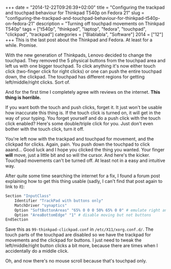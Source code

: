 +++
date = "2014-12-22T09:26:39+02:00"
title = "Configuring the trackpad and touchpad behaviour for Thinkpad T540p on Fedora 21"
slug = "configuring-the-trackpad-and-touchpad-behaviour-for-thinkpad-t540p-on-fedora-21"
description = "Turning off touchpad movements on Thinkpad T540p"
tags = ["t540p", "thinkpad", "laptop", "fedora", "touchpad", "clickpad", "trackpad"]
categories = ["Blablabla", "Software"]
2014 = ["12"]
+++
This is the last post about the Thinkpad and Fedora. At least for a while. Promise.

With the new generation of Thinkpads, Lenovo decided to change the touchpad. They removed the 5 physical buttons from the touchpad area and left us with one bigger touchpad. To click anything it's now either touch click (two-finger click for right clicks) or one can push the entire touchpad down, the clickpad. The touchpad has different regions for getting left/middle/right clicks. Sort of.<br>

 And for the first time I completely agree with reviews on the internet. <b>This thing is horrible.</b>

If you want both the touch and push clicks, forget it. It just won't be usable how inaccurate this thing is. If the touch click is turned on, it will get in the way of your typing. You forget yourself and do a push click with the touch click enabled? Here's some double/triple click for you. Just don't even bother with the touch click, turn it off.

You're left now with the trackpad and touchpad for movement, and the clickpad for clicks. Again, pain. You push down the touchpad to click aaand... Good luck and I hope you clicked the thing you wanted. Your finger <b>will</b> move, just a little bit and so will the cursor. And here's the kicker. Touchpad movements can't be turned off. At least not in a easy and intuitive way.

After quite some time searching the internet for a fix, I found a forum post explaining how to get this thing usable (sadly, I can't find that post again to link to it):

``` bash
Section "InputClass"
    Identifier "TrackPad with buttons only"
    MatchDriver "synaptics"
    Option "SoftButtonAreas" "65% 0 0 0 50% 65% 0 0" # emulate right and middle buttons
    Option "AreaBottomEdge" "1" # disable moving but not buttons
EndSection
```

Save this as <code>99-thinkpad-clickpad.conf</code> in <code>/etc/X11/xorg.conf.d/</code>. The touch parts of the touchpad are disabled so we have the trackpad for movements and the clickpad for buttons. I just need to tweak the left/middle/right button clicks a bit more, because there are times when I accidentally do a middle click.

Oh, and now there's no mouse scroll because that's touchpad only.
